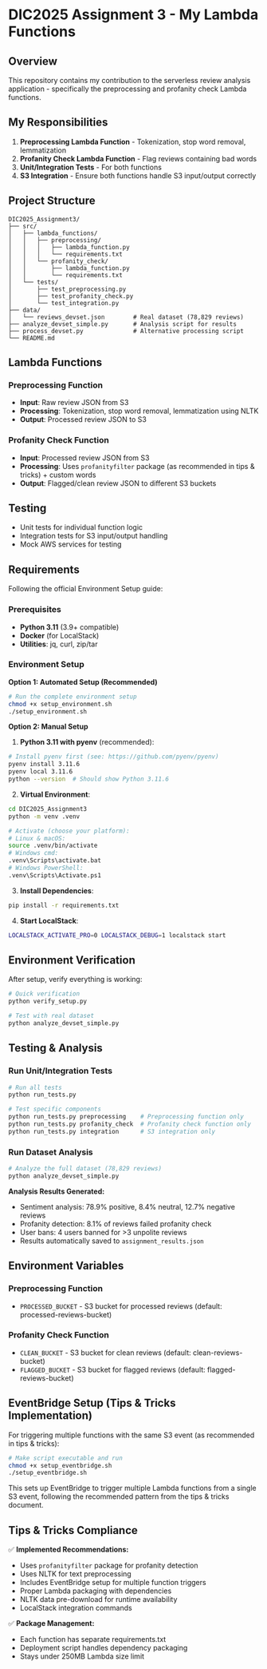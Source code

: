 # DIC2025 Assignment 3 - My Lambda Functions

## Overview

This repository contains my contribution to the serverless review analysis application - specifically the preprocessing and profanity check Lambda functions.

## My Responsibilities

1. **Preprocessing Lambda Function** - Tokenization, stop word removal, lemmatization
2. **Profanity Check Lambda Function** - Flag reviews containing bad words
3. **Unit/Integration Tests** - For both functions
4. **S3 Integration** - Ensure both functions handle S3 input/output correctly

## Project Structure

```
DIC2025_Assignment3/
├── src/
│   ├── lambda_functions/
│   │   ├── preprocessing/
│   │   │   ├── lambda_function.py
│   │   │   └── requirements.txt
│   │   └── profanity_check/
│   │       ├── lambda_function.py
│   │       └── requirements.txt
│   └── tests/
│       ├── test_preprocessing.py
│       ├── test_profanity_check.py
│       └── test_integration.py
├── data/
│   └── reviews_devset.json        # Real dataset (78,829 reviews)
├── analyze_devset_simple.py       # Analysis script for results
├── process_devset.py              # Alternative processing script
└── README.md
```

## Lambda Functions

### Preprocessing Function
- **Input**: Raw review JSON from S3
- **Processing**: Tokenization, stop word removal, lemmatization using NLTK
- **Output**: Processed review JSON to S3

### Profanity Check Function  
- **Input**: Processed review JSON from S3
- **Processing**: Uses `profanityfilter` package (as recommended in tips & tricks) + custom words
- **Output**: Flagged/clean review JSON to different S3 buckets

## Testing

- Unit tests for individual function logic
- Integration tests for S3 input/output handling
- Mock AWS services for testing

## Requirements

Following the official Environment Setup guide:

### Prerequisites
- **Python 3.11** (3.9+ compatible)
- **Docker** (for LocalStack)
- **Utilities**: jq, curl, zip/tar

### Environment Setup

**Option 1: Automated Setup (Recommended)**
```bash
# Run the complete environment setup
chmod +x setup_environment.sh
./setup_environment.sh
```

**Option 2: Manual Setup**

1. **Python 3.11 with pyenv** (recommended):
```bash
# Install pyenv first (see: https://github.com/pyenv/pyenv)
pyenv install 3.11.6
pyenv local 3.11.6
python --version  # Should show Python 3.11.6
```

2. **Virtual Environment**:
```bash
cd DIC2025_Assignment3
python -m venv .venv

# Activate (choose your platform):
# Linux & macOS:
source .venv/bin/activate
# Windows cmd:
.venv\Scripts\activate.bat
# Windows PowerShell:  
.venv\Scripts\Activate.ps1
```

3. **Install Dependencies**:
```bash
pip install -r requirements.txt
```

4. **Start LocalStack**:
```bash
LOCALSTACK_ACTIVATE_PRO=0 LOCALSTACK_DEBUG=1 localstack start
```

## Environment Verification

After setup, verify everything is working:

```bash
# Quick verification
python verify_setup.py

# Test with real dataset
python analyze_devset_simple.py
```

## Testing & Analysis

### Run Unit/Integration Tests
```bash
# Run all tests
python run_tests.py

# Test specific components
python run_tests.py preprocessing    # Preprocessing function only
python run_tests.py profanity_check  # Profanity check function only  
python run_tests.py integration      # S3 integration only
```

### Run Dataset Analysis
```bash
# Analyze the full dataset (78,829 reviews)
python analyze_devset_simple.py
```

**Analysis Results Generated:**
- Sentiment analysis: 78.9% positive, 8.4% neutral, 12.7% negative reviews
- Profanity detection: 8.1% of reviews failed profanity check
- User bans: 4 users banned for >3 unpolite reviews
- Results automatically saved to `assignment_results.json`

## Environment Variables

### Preprocessing Function
- `PROCESSED_BUCKET` - S3 bucket for processed reviews (default: processed-reviews-bucket)

### Profanity Check Function  
- `CLEAN_BUCKET` - S3 bucket for clean reviews (default: clean-reviews-bucket)
- `FLAGGED_BUCKET` - S3 bucket for flagged reviews (default: flagged-reviews-bucket)

## EventBridge Setup (Tips & Tricks Implementation)

For triggering multiple functions with the same S3 event (as recommended in tips & tricks):

```bash
# Make script executable and run
chmod +x setup_eventbridge.sh
./setup_eventbridge.sh
```

This sets up EventBridge to trigger multiple Lambda functions from a single S3 event, following the recommended pattern from the tips & tricks document.

## Tips & Tricks Compliance

✅ **Implemented Recommendations:**
- Uses `profanityfilter` package for profanity detection
- Uses NLTK for text preprocessing  
- Includes EventBridge setup for multiple function triggers
- Proper Lambda packaging with dependencies
- NLTK data pre-download for runtime availability
- LocalStack integration commands

✅ **Package Management:**
- Each function has separate requirements.txt
- Deployment script handles dependency packaging
- Stays under 250MB Lambda size limit